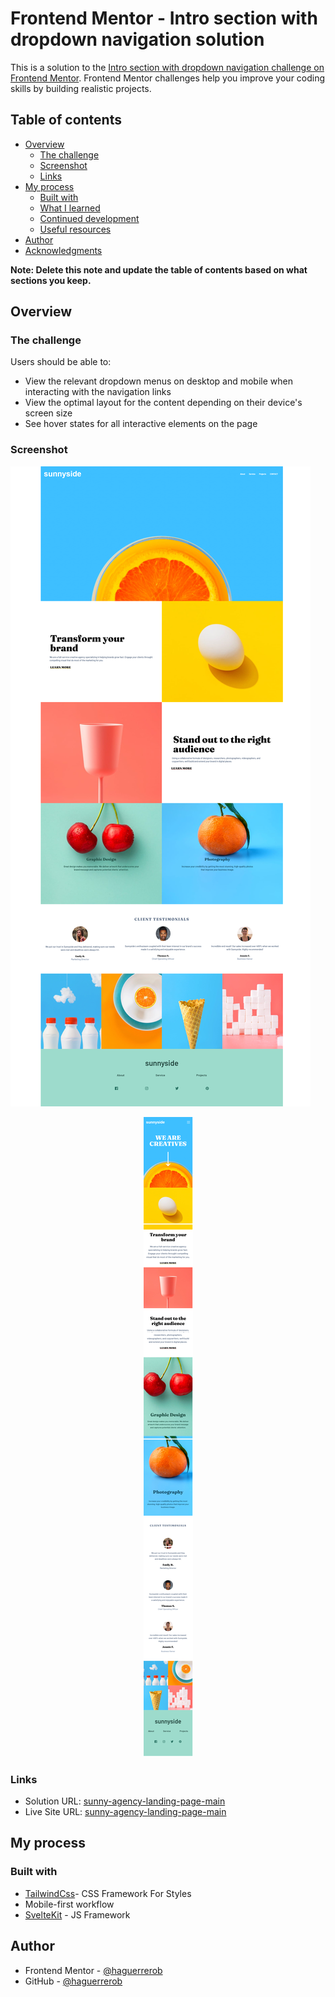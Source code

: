 # Frontend Mentor - Intro section with dropdown navigation solution

This is a solution to the [Intro section with dropdown navigation challenge on Frontend Mentor](https://www.frontendmentor.io/challenges/intro-section-with-dropdown-navigation-ryaPetHE5). Frontend Mentor challenges help you improve your coding skills by building realistic projects.

## Table of contents

- [Overview](#overview)
  - [The challenge](#the-challenge)
  - [Screenshot](#screenshot)
  - [Links](#links)
- [My process](#my-process)
  - [Built with](#built-with)
  - [What I learned](#what-i-learned)
  - [Continued development](#continued-development)
  - [Useful resources](#useful-resources)
- [Author](#author)
- [Acknowledgments](#acknowledgments)

**Note: Delete this note and update the table of contents based on what sections you keep.**

## Overview

### The challenge

Users should be able to:

- View the relevant dropdown menus on desktop and mobile when interacting with the navigation links
- View the optimal layout for the content depending on their device's screen size
- See hover states for all interactive elements on the page

### Screenshot

![](./static/screenshots/ImageDesktop.png)

<center>

![](./static/screenshots/ImageMobil.png)

</center>

### Links

- Solution URL: [sunny-agency-landing-page-main](https://github.com/haguerrerob/sunny-agency-landing-page-main)
- Live Site URL: [sunny-agency-landing-page-main](https://sunny-agency-landing-page-main.vercel.app/)

## My process

### Built with

- [TailwindCss](https://tailwindcss.com/)- CSS Framework For Styles
- Mobile-first workflow
- [SvelteKit](https://kit.svelte.dev/) - JS Framework

## Author

- Frontend Mentor - [@haguerrerob](https://www.frontendmentor.io/profile/haguerrerob)
- GitHub - [@haguerrerob](https://github.com/haguerrerob)
